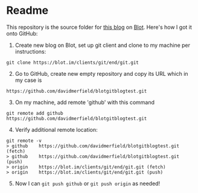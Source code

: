 # Readme

This repository is the source folder for [this blog](http://git.blot.im/) on [Blot](https://blot.im). Here's how I got it onto GitHub:

1. Create new blog on Blot, set up git client and clone to my machine per instructions:

```
git clone https://blot.im/clients/git/end/git.git
```

2. Go to GitHub, create new empty repository and copy its URL which in my case is 

```
https://github.com/davidmerfield/blotgitblogtest.git
```

3. On my machine, add remote 'github' with this command

```
git remote add github https://github.com/davidmerfield/blotgitblogtest.git
```

4. Verify additional remote location:

```
git remote -v
> github	https://github.com/davidmerfield/blotgitblogtest.git (fetch)
> github	https://github.com/davidmerfield/blotgitblogtest.git (push)
> origin	https://blot.im/clients/git/end/git.git (fetch)
> origin	https://blot.im/clients/git/end/git.git (push)
```

5. Now I can ```git push github``` or ```git push origin``` as needed!
